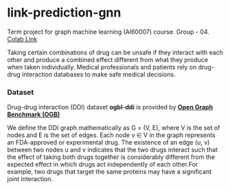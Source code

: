 # link-prediction-gnn
Term project for graph machine learning (AI60007) course. Group - 04. [Colab Link](https://colab.research.google.com/drive/1xNihZALJrhtnuu1YhWTAgFkRp8o4er87?usp=sharing)

Taking certain combinations of drug can be unsafe if they interact with each other and produce a combined effect different from what they produce when taken
individually. Medical professionals and patients rely on drug-drug interaction databases to make safe medical decisions.

### Dataset
Drug-drug interaction (DDI) dataset **ogbl-ddi** is provided by **[Open Graph Benchmark (OGB)](https://ogb.stanford.edu/)**

We define the DDI graph mathematically as G = (V, E), where V is the set of nodes and E is the set of edges. Each node v ∈ V in the graph represents an FDA-approved or experimental drug. The existence of an edge (u, v) between two nodes u and v indicates that the two drugs interact such that the effect of taking both drugs together is considerably different from the expected effect in which drugs act independently of each other.For example, two drugs that target the same proteins may have a significant joint interaction.

